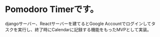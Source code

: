 # Pomodoro Timerです。

djangoサーバー、Reactサーバーを建てるとGoogle Accountでログインしてタスクを実行し、終了時にCalendarに記録する機能をもったMVPとして実装。
